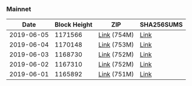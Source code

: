 ### Mainnet

|    Date    | Block Height | ZIP | SHA256SUMS |
| ---------- | ------------ | --- | ---------- |
| 2019-06-05 | 1171566 | [Link](https://s3-ap-southeast-2.amazonaws.com/ion-bootstrap/mainnet/2019-06-05/bootstrap.dat.zip) (754M) | [Link](https://s3-ap-southeast-2.amazonaws.com/ion-bootstrap/mainnet/2019-06-05/SHA256SUMS) |
| 2019-06-04 | 1170148 | [Link](https://s3-ap-southeast-2.amazonaws.com/ion-bootstrap/mainnet/2019-06-04/bootstrap.dat.zip) (753M) | [Link](https://s3-ap-southeast-2.amazonaws.com/ion-bootstrap/mainnet/2019-06-04/SHA256SUMS) |
| 2019-06-03 | 1168730 | [Link](https://s3-ap-southeast-2.amazonaws.com/ion-bootstrap/mainnet/2019-06-03/bootstrap.dat.zip) (752M) | [Link](https://s3-ap-southeast-2.amazonaws.com/ion-bootstrap/mainnet/2019-06-03/SHA256SUMS) |
| 2019-06-02 | 1167310 | [Link](https://s3-ap-southeast-2.amazonaws.com/ion-bootstrap/mainnet/2019-06-02/bootstrap.dat.zip) (752M) | [Link](https://s3-ap-southeast-2.amazonaws.com/ion-bootstrap/mainnet/2019-06-02/SHA256SUMS) |
| 2019-06-01 | 1165892 | [Link](https://s3-ap-southeast-2.amazonaws.com/ion-bootstrap/mainnet/2019-06-01/bootstrap.dat.zip) (751M) | [Link](https://s3-ap-southeast-2.amazonaws.com/ion-bootstrap/mainnet/2019-06-01/SHA256SUMS) |
